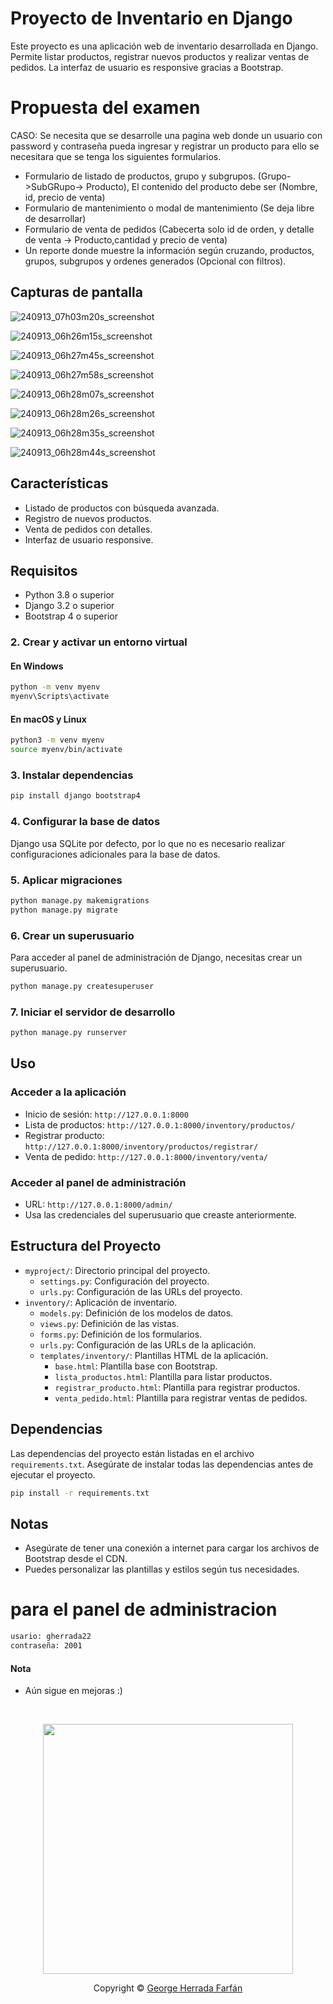 # Proyecto de Inventario en Django

Este proyecto es una aplicación web de inventario desarrollada en Django. Permite listar productos, registrar nuevos productos y realizar ventas de pedidos. La interfaz de usuario es responsive gracias a Bootstrap.
# Propuesta del examen
CASO: Se necesita que se desarrolle una pagina web donde un usuario con password y contraseña pueda ingresar y registrar un producto para ello se necesitara que se tenga los siguientes formularios.

   - Formulario de listado de productos, grupo y subgrupos. (Grupo->SubGRupo-> Producto), El contenido del producto debe ser (Nombre, id, precio de venta)
   - Formulario de mantenimiento o modal de mantenimiento (Se deja libre de desarrollar)
   - Formulario de venta de pedidos (Cabecerta solo id de orden, y detalle de venta -> Producto,cantidad y precio de venta)
   - Un reporte donde muestre la información según cruzando, productos, grupos, subgrupos y ordenes generados (Opcional con filtros).


## Capturas de pantalla

![240913_07h03m20s_screenshot](https://github.com/user-attachments/assets/a0be84c3-73db-4eaf-aa98-376d3414f325)

![240913_06h26m15s_screenshot](https://github.com/user-attachments/assets/4c78d457-fbcc-4514-9de7-c9033d350a96)

![240913_06h27m45s_screenshot](https://github.com/user-attachments/assets/996a75fd-e4ac-488d-9d2b-491c8bbd3e71)

![240913_06h27m58s_screenshot](https://github.com/user-attachments/assets/f2108194-0514-49d0-a045-9b50483e0ff6)

![240913_06h28m07s_screenshot](https://github.com/user-attachments/assets/1f14a637-3284-4cda-afc2-3a113ec1b064)

![240913_06h28m26s_screenshot](https://github.com/user-attachments/assets/b371d576-2536-47bf-b59e-35c07b7cd025)

![240913_06h28m35s_screenshot](https://github.com/user-attachments/assets/a7c10b84-0848-4e24-ba82-8755f36c304a)

![240913_06h28m44s_screenshot](https://github.com/user-attachments/assets/f81edf59-db8f-4cd0-b2d9-558f01441a67)


## Características

- Listado de productos con búsqueda avanzada.
- Registro de nuevos productos.
- Venta de pedidos con detalles.
- Interfaz de usuario responsive.

## Requisitos

- Python 3.8 o superior
- Django 3.2 o superior
- Bootstrap 4 o superior

### 2. Crear y activar un entorno virtual

#### En Windows

```bash
python -m venv myenv
myenv\Scripts\activate
```

#### En macOS y Linux

```bash
python3 -m venv myenv
source myenv/bin/activate
```

### 3. Instalar dependencias

```bash
pip install django bootstrap4
```
### 4. Configurar la base de datos

Django usa SQLite por defecto, por lo que no es necesario realizar configuraciones adicionales para la base de datos.

### 5. Aplicar migraciones

```bash
python manage.py makemigrations
python manage.py migrate
```

### 6. Crear un superusuario
Para acceder al panel de administración de Django, necesitas crear un superusuario.

```bash
python manage.py createsuperuser
```

### 7. Iniciar el servidor de desarrollo

```bash
python manage.py runserver
```

## Uso

### Acceder a la aplicación
- Inicio de sesión: `http://127.0.0.1:8000`
- Lista de productos: `http://127.0.0.1:8000/inventory/productos/`
- Registrar producto: `http://127.0.0.1:8000/inventory/productos/registrar/`
- Venta de pedido: `http://127.0.0.1:8000/inventory/venta/`

### Acceder al panel de administración

- URL: `http://127.0.0.1:8000/admin/`
- Usa las credenciales del superusuario que creaste anteriormente.

## Estructura del Proyecto

- `myproject/`: Directorio principal del proyecto.
  - `settings.py`: Configuración del proyecto.
  - `urls.py`: Configuración de las URLs del proyecto.
- `inventory/`: Aplicación de inventario.
  - `models.py`: Definición de los modelos de datos.
  - `views.py`: Definición de las vistas.
  - `forms.py`: Definición de los formularios.
  - `urls.py`: Configuración de las URLs de la aplicación.
  - `templates/inventory/`: Plantillas HTML de la aplicación.
    - `base.html`: Plantilla base con Bootstrap.
    - `lista_productos.html`: Plantilla para listar productos.
    - `registrar_producto.html`: Plantilla para registrar productos.
    - `venta_pedido.html`: Plantilla para registrar ventas de pedidos.

## Dependencias

Las dependencias del proyecto están listadas en el archivo `requirements.txt`. Asegúrate de instalar todas las dependencias antes de ejecutar el proyecto.

```bash
pip install -r requirements.txt
```
## Notas

- Asegúrate de tener una conexión a internet para cargar los archivos de Bootstrap desde el CDN.
- Puedes personalizar las plantillas y estilos según tus necesidades.

# para el panel de administracion
```bash
usario: gherrada22
contraseña: 2001
```


#### Nota
- Aún sigue en mejoras :)

&nbsp;

<p align="center">
  <img src="https://user-images.githubusercontent.com/104341274/210186277-0d434bb0-80c0-43a9-b6b0-2e42e18c31a9.png" width="400" />
</p>

<p align="center">Copyright &copy; <a href="https://github.com/gherrada22" target="_blank">George Herrada Farfán</a>
</p>
